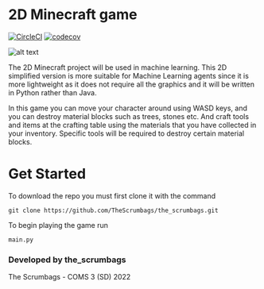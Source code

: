 # 2D Minecraft game
[![CircleCI](https://circleci.com/gh/TheScrumbags/the_scrumbags/tree/main.svg?style=shield&circle-token=72ad5d7279a6fdcb6c6ae90eb0fb71eecf4f7141)](https://circleci.com/gh/TheScrumbags/the_scrumbags/tree/main)
[![codecov](https://codecov.io/gh/TheScrumbags/the_scrumbags/branch/main/graph/badge.svg?token=GPR8Z49X3O)](https://codecov.io/gh/TheScrumbags/the_scrumbags)

![alt text](https://cdn.discordapp.com/attachments/948497291927486505/962466751721930752/unknown.png)

The 2D Minecraft project will be used in machine learning. This 2D simplified version is more suitable for Machine Learning agents since it is more lightweight as it does not require all the graphics and it will be written in Python rather than Java. 

In this game you can move your character around using WASD keys, and you can destroy material blocks such as trees, stones etc. And craft tools and items at the crafting table using the materials that you have collected in your inventory. Specific tools will be required to destroy certain material blocks.

# Get Started

To download the repo you must first clone it with the command

```
git clone https://github.com/TheScrumbags/the_scrumbags.git
```

To begin playing the game run 
```
main.py
```





### Developed by the_scrumbags
The Scrumbags - COMS 3 (SD) 2022
